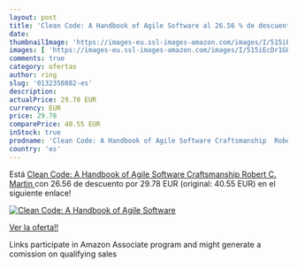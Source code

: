 ```yaml
---
layout: post
title: 'Clean Code: A Handbook of Agile Software al 26.56 % de descuento'
date: 
thumbnailImage: 'https://images-eu.ssl-images-amazon.com/images/I/515iEcDr1GL._SL200_.jpg'
images: [ 'https://images-eu.ssl-images-amazon.com/images/I/515iEcDr1GL._SL200_.jpg' ]
comments: true
category: ofertas
author: ring
slug: '0132350882-es'
description:
actualPrice: 29.78 EUR
currency: EUR
price: 29.78
comparePrice: 40.55 EUR
inStock: true
prodname: 'Clean Code: A Handbook of Agile Software Craftsmanship  Robert C. Martin '
country: 'es'
---
```


Está [Clean Code: A Handbook of Agile Software Craftsmanship  Robert C. Martin ](https://www.amazon.es/dp/0132350882/?tag=tolees-21) con 26.56 de descuento por 29.78 EUR (original: 40.55 EUR) en el siguiente enlace!

[![Clean Code: A Handbook of Agile Software](https://images-eu.ssl-images-amazon.com/images/I/515iEcDr1GL._SL200_.jpg)](https://www.amazon.es/dp/0132350882/?tag=tolees-21)

[Ver la oferta!!](https://www.amazon.es/dp/0132350882/?tag=tolees-21)

Links participate in Amazon Associate program and might generate a comission on qualifying sales


